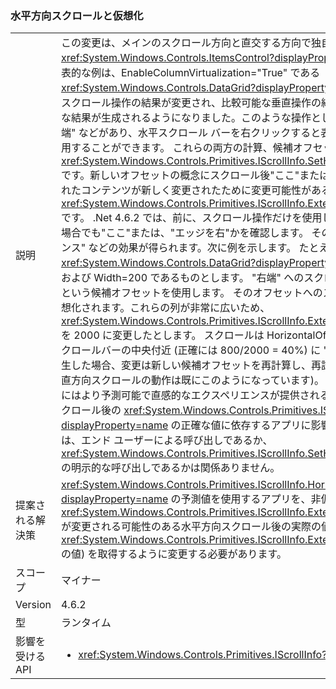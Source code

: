 ### <a name="horizontal-scrolling-and-virtualization"></a>水平方向スクロールと仮想化

|   |   |
|---|---|
|説明|この変更は、メインのスクロール方向と直交する方向で独自に仮想化を行う <xref:System.Windows.Controls.ItemsControl?displayProperty=name> に適用されます (代表的な例は、EnableColumnVirtualization=&quot;True&quot; である <xref:System.Windows.Controls.DataGrid?displayProperty=name> です)。  特定の水平方向スクロール操作の結果が変更され、比較可能な垂直操作の結果により類似した、より直感的な結果が生成されるようになりました。このような操作としては &quot;ここにスクロール&quot; や &quot;右端&quot; などがあり、水平スクロール バーを右クリックすると表示されるメニューから名前を使用することができます。  これらの両方の計算、候補オフセットと呼び出し<xref:System.Windows.Controls.Primitives.IScrollInfo.SetHorizontalOffset(System.Double)>です。新しいオフセットの概念にスクロール後&quot;ここ&quot;または&quot;エッジを右&quot;の値を除外仮想化されたコンテンツが新しく変更されたために変更可能性がある<xref:System.Windows.Controls.Primitives.IScrollInfo.ExtentWidth?displayProperty=name>です。 .Net 4.6.2 では、前に、スクロール操作だけを使用して候補のオフセットができない場合でも&quot;ここ&quot;または、&quot;エッジを右&quot;かを確認します。  その結果、スクロールつまみの &quot;バウンス&quot; などの効果が得られます。次に例を示します。 たとえば、<xref:System.Windows.Controls.DataGrid?displayProperty=name> で ExtentWidth=1000 および Width=200 であるものとします。  &quot;右端&quot; へのスクロールでは、1000 - 200 = 800 という候補オフセットを使用します。  そのオフセットへのスクロール時に、新しい列が非仮想化されます。これらの列が非常に広いため、<xref:System.Windows.Controls.Primitives.IScrollInfo.ExtentWidth?displayProperty=name> を 2000 に変更したとします。  スクロールは HorizontalOffset=800 で終了し、つまみはスクロールバーの中央付近 (正確には 800/2000 = 40%) に &quot;戻り&quot; ます。このような状況が発生した場合、変更は新しい候補オフセットを再計算し、再試行することになっています。 (垂直方向スクロールの動作は既にこのようになっています)。この変更により、エンド ユーザーにはより予測可能で直感的なエクスペリエンスが提供されるようになりますが、水平方向スクロール後の <xref:System.Windows.Controls.Primitives.IScrollInfo.HorizontalOffset?displayProperty=name> の正確な値に依存するアプリに影響する可能性もあります。これは、エンド ユーザーによる呼び出しであるか、<xref:System.Windows.Controls.Primitives.IScrollInfo.SetHorizontalOffset(System.Double)> の明示的な呼び出しであるかは関係ありません。|
|提案される解決策|<xref:System.Windows.Controls.Primitives.IScrollInfo.HorizontalOffset?displayProperty=name> の予測値を使用するアプリを、非仮想化により <xref:System.Windows.Controls.Primitives.IScrollInfo.ExtentWidth?displayProperty=name> が変更される可能性のある水平方向スクロール後の実際の値 (および <xref:System.Windows.Controls.Primitives.IScrollInfo.ExtentWidth?displayProperty=name> の値) を取得するように変更する必要があります。|
|スコープ|マイナー|
|Version|4.6.2|
|型|ランタイム|
|影響を受ける API|<ul><li><xref:System.Windows.Controls.Primitives.IScrollInfo?displayProperty=nameWithType></li></ul>|

